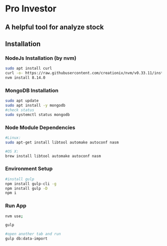 # Pro Investor

## A helpful tool for analyze stock

## Installation

### NodeJs Installation (by nvm)
```bash
sudo apt install curl
curl -o- https://raw.githubusercontent.com/creationix/nvm/v0.33.11/install.sh | bash
nvm install 8.14.0
```

### MongoDB Installation
```bash
sudo apt update
sudo apt install -y mongodb
#check status
sudo systemctl status mongodb
```

### Node Module Dependencies
```bash
#Linux:
sudo apt-get install libtool automake autoconf nasm

#OS X:
brew install libtool automake autoconf nasm
```

### Environment Setup
```bash
#install gulp
npm install gulp-cli -g
npm install gulp -D
npm i
```

### Run App
```bash
nvm use;

gulp 

#open another tab and run
gulp db:data-import
```
